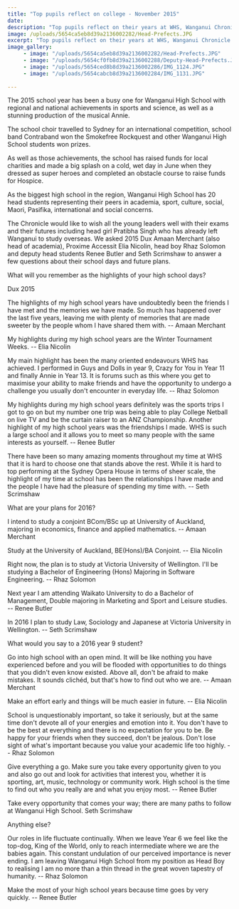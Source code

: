```yaml
---
title: "Top pupils reflect on college - November 2015"
date: 
description: "Top pupils reflect on their years at WHS, Wanganui Chronicle article on 25/11/15..."
image: /uploads/5654ca5eb8d39a2136002282/Head-Prefects.JPG
excerpt: "Top pupils reflect on their years at WHS, Wanganui Chronicle article on 25/11/15..."
image_gallery:
     - image: "/uploads/5654ca5eb8d39a2136002282/Head-Prefects.JPG"
     - image: "/uploads/5654cf0fb8d39a2136002288/Deputy-Head-Prefects.JPG"
     - image: "/uploads/5654ced8b8d39a2136002286/IMG_1124.JPG"
     - image: "/uploads/5654cabcb8d39a2136002284/IMG_1131.JPG"
    
---
```


<p>The 2015 school year has been a busy one for Wanganui High School with regional and national achievements in sports and science, as well as a stunning production of the musical Annie.</p>
<p>The school choir travelled to Sydney for an international competition, school band Contraband won the Smokefree Rockquest and other Wanganui High School students won prizes.</p>
<p>As well as those achievements, the school has raised funds for local charities and made a big splash on a cold, wet day in June when they dressed as super heroes and completed an obstacle course to raise funds for Hospice.</p>
<p>As the biggest high school in the region, Wanganui High School has 20 head students representing their peers in academia, sport, culture, social, Maori, Pasifika, international and social concerns.</p>
<p>The Chronicle would like to wish all the young leaders well with their exams and their futures including head girl Pratibha Singh who has already left Wanganui to study overseas. We asked 2015 Dux Amaan Merchant (also head of academia), Proxime Accessit Elia Nicolin, head boy Rhaz Solomon and deputy head students Renee Butler and Seth Scrimshaw to answer a few questions about their school days and future plans.</p>
<p>What will you remember as the highlights of your high school days?</p>
<p>Dux 2015</p>
<p>The highlights of my high school years have undoubtedly been the friends I have met and the memories we have made. So much has happened over the last five years, leaving me with plenty of memories that are made sweeter by the people whom I have shared them with. -- Amaan Merchant</p>
<p>My highlights during my high school years are the Winter Tournament Weeks. -- Elia Nicolin</p>
<p>My main highlight has been the many oriented endeavours WHS has achieved. I performed in Guys and Dolls in year 9, Crazy for You in Year 11 and finally Annie in Year 13. It is forums such as this where you get to maximise your ability to make friends and have the opportunity to undergo a challenge you usually don't encounter in everyday life. -- Rhaz Solomon</p>
<p>My highlights during my high school years definitely was the sports trips I got to go on but my number one trip was being able to play College Netball on live TV and be the curtain raiser to an ANZ Championship. Another highlight of my high school years was the friendships I made. WHS is such a large school and it allows you to meet so many people with the same interests as yourself. -- Renee Butler</p>
<p>There have been so many amazing moments throughout my time at WHS that it is hard to choose one that stands above the rest. While it is hard to top performing at the Sydney Opera House in terms of sheer scale, the highlight of my time at school has been the relationships I have made and the people I have had the pleasure of spending my time with. -- Seth Scrimshaw</p>
<p>What are your plans for 2016?</p>
<p>I intend to study a conjoint BCom/BSc up at University of Auckland, majoring in economics, finance and applied mathematics. -- Amaan Merchant</p>
<p>Study at the University of Auckland, BE(Hons)/BA Conjoint. -- Elia Nicolin</p>
<p>Right now, the plan is to study at Victoria University of Wellington. I'll be studying a Bachelor of Engineering (Hons) Majoring in Software Engineering. -- Rhaz Solomon</p>
<p>Next year I am attending Waikato University to do a Bachelor of Management, Double majoring in Marketing and Sport and Leisure studies. -- Renee Butler</p>
<p>In 2016 I plan to study Law, Sociology and Japanese at Victoria University in Wellington. -- Seth Scrimshaw</p>
<p>What would you say to a 2016 year 9 student?</p>
<p>Go into high school with an open mind. It will be like nothing you have experienced before and you will be flooded with opportunities to do things that you didn't even know existed. Above all, don't be afraid to make mistakes. It sounds clich&eacute;d, but that's how to find out who we are. -- Amaan Merchant</p>
<p>Make an effort early and things will be much easier in future. -- Elia Nicolin</p>
<p>School is unquestionably important, so take it seriously, but at the same time don't devote all of your energies and emotion into it. You don't have to be the best at everything and there is no expectation for you to be. Be happy for your friends when they succeed, don't be jealous. Don't lose sight of what's important because you value your academic life too highly. -- Rhaz Solomon</p>
<p>Give everything a go. Make sure you take every opportunity given to you and also go out and look for activities that interest you, whether it is sporting, art, music, technology or community work. High school is the time to find out who you really are and what you enjoy most. -- Renee Butler</p>
<p>Take every opportunity that comes your way; there are many paths to follow at Wanganui High School. Seth Scrimshaw</p>
<p>Anything else?</p>
<p>Our roles in life fluctuate continually. When we leave Year 6 we feel like the top-dog, King of the World, only to reach intermediate where we are the babies again. This constant undulation of our perceived importance is never ending. I am leaving Wanganui High School from my position as Head Boy to realising I am no more than a thin thread in the great woven tapestry of humanity. -- Rhaz Solomon</p>
<p>Make the most of your high school years because time goes by very quickly. -- Renee Butler</p>

